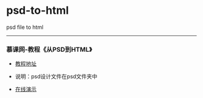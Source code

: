 # psd-to-html
psd file to html

---

###  慕课网-教程《从PSD到HTML》
-   [教程地址](http://www.imooc.com/learn/668)

-   说明：psd设计文件在psd文件夹中

-   [在线演示](https://nimohe.github.io/psd-to-html/html/index.html)